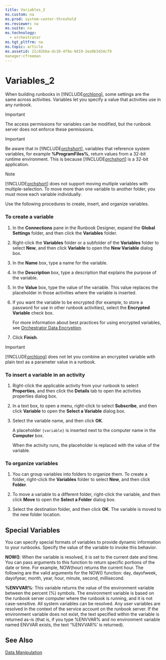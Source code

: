 ```yaml
---
title: Variables_2
ms.custom: na
ms.prod: system-center-threshold
ms.reviewer: na
ms.suite: na
ms.technology: 
  - orchestrator
ms.tgt_pltfrm: na
ms.topic: article
ms.assetid: 21c02bba-dc10-4f9a-9d19-2ea9b3d34cf9
manager:cfreeman
---
```

# Variables_2
When building runbooks in [!INCLUDE[orchlong](../../orch/deploy//orchlong_md.md)], some settings are the same across activities. Variables let you specify a value that activities use in any runbook.  
  
> [!IMPORTANT]  
> The access permissions for variables can be modified, but the runbook server does not enforce these permissions.  
  
> [!IMPORTANT]  
> Be aware that in [!INCLUDE[orchshort](../../om/manage//orchshort_md.md)], variables that reference system variables, for example **%ProgramFiles%**, return values from a 32\-bit runtime environment. This is because [!INCLUDE[orchshort](../../om/manage//orchshort_md.md)] is a 32\-bit application.  
  
> [!NOTE]  
> [!INCLUDE[orchshort](../../om/manage//orchshort_md.md)] does not support moving multiple variables with multiple\-selection. To move more than one variable to another folder, you must move each variable individually.  
  
Use the following procedures to create, insert, and organize variables.  
  
### To create a variable  
  
1.  In the **Connections** pane in the Runbook Designer, expand the **Global Settings** folder, and then click the **Variables** folder.  
  
2.  Right\-click the **Variables** folder or a subfolder of the **Variables** folder to select **New**, and then click **Variable** to open the **New Variable** dialog box.  
  
3.  In the **Name** box, type a name for the variable.  
  
4.  In the **Description** box, type a description that explains the purpose of the variable.  
  
5.  In the **Value** box, type the value of the variable. This value replaces the placeholder in those activities where the variable is inserted.  
  
6.  If you want the variable to be encrypted \(for example, to store a password for use in other runbook activities\), select the **Encrypted Variable** check box.  
  
    For more information about best practices for using encrypted variables, see [Orchestrator Data Encryption](assetId:///4064c993-59b3-483c-8488-6f28298fb00a).  
  
7.  Click **Finish**.  
  
> [!IMPORTANT]  
> [!INCLUDE[orchlong](../../orch/deploy//orchlong_md.md)] does not let you combine an encrypted variable with plain text as a parameter value in a runbook.  
  
### To insert a variable in an activity  
  
1.  Right\-click the applicable activity from your runbook to select **Properties**, and then click the **Details** tab to open the activities properties dialog box.  
  
2.  In a text box, to open a menu, right\-click to select **Subscribe**, and then click **Variable** to open the **Select a Variable** dialog box.  
  
3.  Select the variable name, and then click **OK**.  
  
    A placeholder `{variable}` is inserted next to the computer name in the **Computer** box.  
  
    When the activity runs, the placeholder is replaced with the value of the variable.  
  
### To organize variables  
  
1.  You can group variables into folders to organize them. To create a folder, right\-click the **Variables** folder to select **New**, and then click **Folder**.  
  
2.  To move a variable to a different folder, right\-click the variable, and then click **Move** to open the **Select a Folder** dialog box.  
  
3.  Select the destination folder, and then click **OK**. The variable is moved to the new folder location.  
  
## Special Variables  
You can specify special formats of variables to provide dynamic information to your runbooks. Specify the value of the variable to invoke this behavior.  
  
**NOW\(\)**: When the variable is resolved, it is set to the current date and time. You can pass arguments to this function to return specific portions of the date or time. For example, NOW\(hour\) returns the current hour. The following are the valid arguments for the NOW\(\) function: day, dayofweek, dayofyear, month, year, hour, minute, second, millisecond.  
  
**%ENVVAR%**: This variable returns the value of the environment variable between the percent \(%\) symbols. The environment variable is based on the runbook server computer where the runbook is running, and it is not case\-sensitive. All system variables can be resolved. Any user variables are resolved in the context of the service account on the runbook server. If the environment variable does not exist, the text specified within the variable is returned as\-is \(that is, if you type %ENVVAR% and no environment variable named ENVVAR exists, the text ‘%ENVVAR%’ is returned\).  
  
## See Also  
[Data Manipulation](../../orch/manage/Data-Manipulation.md)  
  
